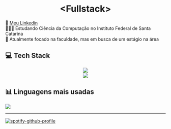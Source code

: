<h1 align="center">&lt;Fullstack&gt;</h1>
👔 <a href="https://www.linkedin.com/in/andremacedo8/"> Meu Linkedin</a> <br>👨🏻‍🎓 Estudando Ciência da Computação no Instituto Federal de Santa Catarina<br>💭 Atualmente focado na faculdade, mas em busca de um estágio na área


## 💻 Tech Stack
<p align="center">
  <a href="https://skillicons.dev">
    <img src="https://skillicons.dev/icons?i=c,cpp,java,js,react" /><br>
    <img src="https://skillicons.dev/icons?i=gamemakerstudio,ps,blender" />
  </a>
</p>
 
## 📊 Linguagens mais usadas
![](https://github-readme-stats.vercel.app/api/top-langs/?username=andrevbastos&theme=dark&hide_border=true&include_all_commits=false&count_private=false&layout=compact)

---
[![spotify-github-profile](https://spotify-github-profile.kittinanx.com/api/view?uid=2zvvraocnwor1a4i8i5sdcqfa&cover_image=true&theme=natemoo-re&show_offline=false&background_color=000000&interchange=false&bar_color=000000&bar_color_cover=true)](https://spotify-github-profile.kittinanx.com/api/view?uid=2zvvraocnwor1a4i8i5sdcqfa&redirect=true)
